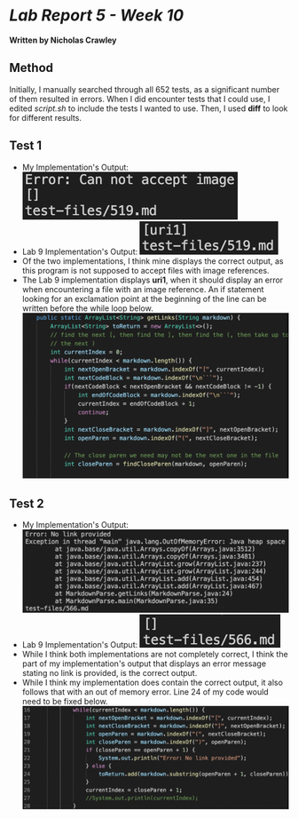 # *Lab Report 5 - Week 10*
**Written by Nicholas Crawley**

## Method
Initially, I manually searched through all 652 tests, as a significant number of them resulted in errors. When I did encounter tests that I could use, I edited *script.sh* to include the tests I wanted to use. Then, I used **diff** to look for different results.

## Test 1
* My Implementation's Output:
![Image](test-file-519-1.png)
* Lab 9 Implementation's Output:
![Image](test-file-519-2.png)
* Of the two implementations, I think mine displays the correct output, as this program is not supposed to accept files with image references.
* The Lab 9 implementation displays **uri1**, when it should display an error when encountering a file with an image reference. An if statement looking for an exclamation point at the beginning of the line can be written before the while loop below.
![Image](lab-9-code-1.png)

## Test 2
* My Implementation's Output:
![Image](test-file-566-1.png)
* Lab 9 Implementation's Output:
![Image](test-file-566-2.png)
* While I think both implementations are not completely correct, I think the part of my implementation's output that displays an error message stating no link is provided, is the correct output.
* While I think my implementation does contain the correct output, it also follows that with an out of memory error. Line 24 of my code would need to be fixed below.
![Image](lab-9-code-2.png)
